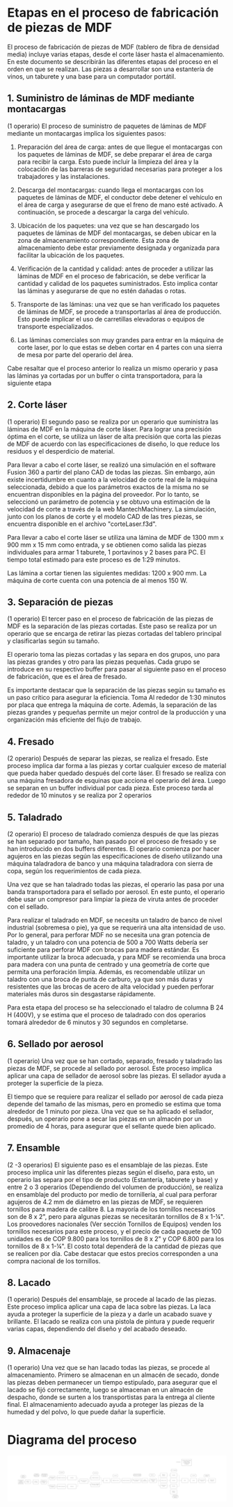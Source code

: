 # Etapas en el proceso de fabricación de piezas de MDF

El proceso de fabricación de piezas de MDF (tablero de fibra de densidad media) incluye varias etapas, desde el corte láser hasta el almacenamiento. En este documento se describirán las diferentes etapas del proceso en el orden en que se realizan.
Las piezas a desarrollar son una estantería de vinos, un taburete y una base para un computador portátil.

## 1. Suministro de láminas de MDF mediante montacargas

(1 operario)
El proceso de suministro de paquetes de láminas de MDF mediante un montacargas implica los siguientes pasos:

1. Preparación del área de carga: antes de que llegue el montacargas con los paquetes de láminas de MDF, se debe preparar el área de carga para recibir la carga. Esto puede incluir la limpieza del área y la colocación de las barreras de seguridad necesarias para proteger a los trabajadores y las instalaciones.

2. Descarga del montacargas: cuando llega el montacargas con los paquetes de láminas de MDF, el conductor debe detener el vehículo en el área de carga y asegurarse de que el freno de mano esté activado. A continuación, se procede a descargar la carga del vehículo.

3. Ubicación de los paquetes: una vez que se han descargado los paquetes de láminas de MDF del montacargas, se deben ubicar en la zona de almacenamiento correspondiente. Esta zona de almacenamiento debe estar previamente designada y organizada para facilitar la ubicación de los paquetes.

4. Verificación de la cantidad y calidad: antes de proceder a utilizar las láminas de MDF en el proceso de fabricación, se debe verificar la cantidad y calidad de los paquetes suministrados. Esto implica contar las láminas y asegurarse de que no estén dañadas o rotas.

5. Transporte de las láminas: una vez que se han verificado los paquetes de láminas de MDF, se procede a transportarlas al área de producción. Esto puede implicar el uso de carretillas elevadoras o equipos de transporte especializados.

6. Las láminas comerciales son muy grandes para entrar en la máquina de corte laser, por lo que estas se deben cortar en 4 partes con una sierra de mesa por parte del operario del área.

Cabe resaltar que el proceso anterior lo realiza un mismo operario y pasa las láminas ya cortadas por un buffer o cinta transportadora, para la siguiente etapa

## 2. Corte láser

(1 operario)
El segundo paso se realiza por un operario que suministra las láminas de MDF en la máquina de corte láser. Para lograr una precisión óptima en el corte, se utiliza un láser de alta precisión que corta las piezas de MDF de acuerdo con las especificaciones de diseño, lo que reduce los residuos y el desperdicio de material.

Para llevar a cabo el corte láser, se realizó una simulación en el software Fusion 360 a partir del plano CAD de todas las piezas. Sin embargo, aún existe incertidumbre en cuanto a la velocidad de corte real de la máquina seleccionada, debido a que los parámetros exactos de la misma no se encuentran disponibles en la página del proveedor. Por lo tanto, se seleccionó un parámetro de potencia y se obtuvo una estimación de la velocidad de corte a través de la web MantechMachinery. La simulación, junto con los planos de corte y el modelo CAD de las tres piezas, se encuentra disponible en el archivo "corteLaser.f3d".

Para llevar a cabo el corte láser se utiliza una lámina de MDF de 1300 mm x 900 mm x 15 mm como entrada, y se obtienen como salida las piezas individuales para armar 1 taburete, 1 portavinos y 2 bases para PC. El tiempo total estimado para este proceso es de 1:29 minutos.

Las lámina a cortar tienen las siguientes medidas: 1200 x 900 mm. La máquina de corte cuenta con una potencia de al menos 150 W.

## 3. Separación de piezas

(1 operario)
El tercer paso en el proceso de fabricación de las piezas de MDF es la separación de las piezas cortadas. Este paso se realiza por un operario que se encarga de retirar las piezas cortadas del tablero principal y clasificarlas según su tamaño.

El operario toma las piezas cortadas y las separa en dos grupos, uno para las piezas grandes y otro para las piezas pequeñas. Cada grupo se introduce en su respectivo buffer para pasar al siguiente paso en el proceso de fabricación, que es el área de fresado.

Es importante destacar que la separación de las piezas según su tamaño es un paso crítico para asegurar la eficiencia. Toma Al rededor de 1:30 minutos por placa que entrega la máquina de corte. Además, la separación de las piezas grandes y pequeñas permite un mejor control de la producción y una organización más eficiente del flujo de trabajo.

## 4. Fresado

(2 operario)
Después de separar las piezas, se realiza el fresado. Este proceso implica dar forma a las piezas y cortar cualquier exceso de material que pueda haber quedado después del corte láser. El fresado se realiza con una máquina fresadora de esquinas que acciona el operario del área. Luego se separan en un buffer individual por cada pieza.
Este proceso tarda al rededor de 10 minutos y se realiza por 2 operarios

## 5. Taladrado

(2 operario)
El proceso de taladrado comienza después de que las piezas se han separado por tamaño, han pasado por el proceso de fresado y se han introducido en dos buffers diferentes. El operario comienza por hacer agujeros en las piezas según las especificaciones de diseño utilizando una máquina taladradora de banco y una máquina taladradora con sierra de copa, según los requerimientos de cada pieza.

Una vez que se han taladrado todas las piezas, el operario las pasa por una banda transportadora para el sellado por aerosol. En este punto, el operario debe usar un compresor para limpiar la pieza de viruta antes de proceder con el sellado.

Para realizar el taladrado en MDF, se necesita un taladro de banco de nivel industrial (sobremesa o pie), ya que se requerirá una alta intensidad de uso. Por lo general, para perforar MDF no se necesita una gran potencia de taladro, y un taladro con una potencia de 500 a 700 Watts debería ser suficiente para perforar MDF con brocas para madera estándar. Es importante utilizar la broca adecuada, y para MDF se recomienda una broca para madera con una punta de centrado y una geometría de corte que permita una perforación limpia. Además, es recomendable utilizar un taladro con una broca de punta de carburo, ya que son más duras y resistentes que las brocas de acero de alta velocidad y pueden perforar materiales más duros sin desgastarse rápidamente.

Para esta etapa del proceso se ha seleccionado el taladro de columna B 24 H (400V), y se estima que el proceso de taladrado con dos operarios tomará alrededor de 6 minutos y 30 segundos en completarse.

## 6. Sellado por aerosol

(1 operario)
Una vez que se han cortado, separado, fresado y taladrado las piezas de MDF, se procede al sellado por aerosol. Este proceso implica aplicar una capa de sellador de aerosol sobre las piezas. El sellador ayuda a proteger la superficie de la pieza.

El tiempo que se requiere para realizar el sellado por aerosol de cada pieza depende del tamaño de las mismas, pero en promedio se estima que toma alrededor de 1 minuto por pieza. Una vez que se ha aplicado el sellador, después, un operario pone a secar las piezas en un almacén por un promedio de 4 horas, para asegurar que el sellante quede bien aplicado.

## 7. Ensamble

(2 -3 operarios)
El siguiente paso es el ensamblaje de las piezas. Este proceso implica unir las diferentes piezas según el diseño, para esto, un operario las separa por el tipo de producto (Estantería, taburete y base) y entre 2 o 3 operarios (Dependiendo del volumen de producción), se realiza en ensamblaje del producto por medio de tornillería, al cual para perforar agujeros de 4.2 mm de diámetro en las piezas de MDF, se requieren tornillos para madera de calibre 8. La mayoría de los tornillos necesarios son de 8 x 2", pero para algunas piezas se necesitarán tornillos de 8 x 1-¼". Los proovedores nacionales (Ver sección Tornillos de Equipos) venden los tornillos necesarios para este proceso, y el precio de cada paquete de 100 unidades es de COP 9.800 para los tornillos de 8 x 2" y COP 6.800 para los tornillos de 8 x 1-¼". El costo total dependerá de la cantidad de piezas que se realicen por día. Cabe destacar que estos precios corresponden a una compra nacional de los tornillos.

## 8. Lacado

(1 operario)
Después del ensamblaje, se procede al lacado de las piezas. Este proceso implica aplicar una capa de laca sobre las piezas. La laca ayuda a proteger la superficie de la pieza y a darle un acabado suave y brillante. El lacado se realiza con una pistola de pintura y puede requerir varias capas, dependiendo del diseño y del acabado deseado.

## 9. Almacenaje

(1 operario)
Una vez que se han lacado todas las piezas, se procede al almacenamiento.
Primero se almacenan en un almacén de secado, donde las piezas deben permanecer un tiempo estipulado, para asegurar que el lacado se fijó correctamente, luego se almacenan en un almacén de despacho, donde se surten a los transportistas para la entrega al cliente final.
El almacenamiento adecuado ayuda a proteger las piezas de la humedad y del polvo, lo que puede dañar la superficie.


# Diagrama del proceso

![Diagrama de planta no automatizada](./../images/diag_Planta1.png)